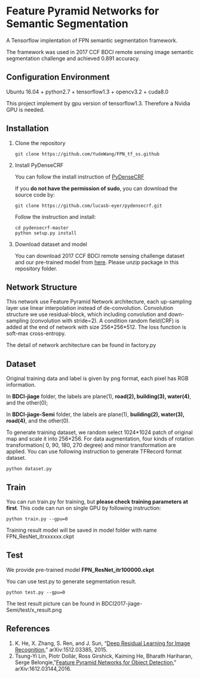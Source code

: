 # Feature Pyramid Networks for Semantic Segmentation

A Tensorflow implentation of FPN semantic segmentation framework.

The framework was used in 2017 CCF BDCI remote sensing image semantic segmentation challenge and achieved 0.891 accuracy.



## Configuration Environment

Ubuntu 16.04 + python2.7 + tensorflow1.3 + opencv3.2 + cuda8.0 

This project implement by gpu version of tensorflow1.3. Therefore a Nvidia GPU is needed.

## Installation

1. Clone the repository

   ```shell
   git clone https://github.com/YudeWang/FPN_tf_ss.github
   ```

2. Install PyDenseCRF

   You can follow the install instruction of [PyDenseCRF](https://github.com/lucasb-eyer/pydensecrf)

   If you **do not have the permission of sudo**, you can download the source code by:

   ```shell
   git clone https://github.com/lucasb-eyer/pydensecrf.git
   ```

   Follow the instruction and install:

   ```shell
   cd pydensecrf-master
   python setup.py install
   ```

3. Download dataset and model

   You can download 2017 CCF BDCI remote sensing challenge dataset and our pre-trained model from [here](). Please unzip package in this repository folder.


## Network Structure

This network use Feature Pyramid Network architecture, each up-sampling layer use linear interpolation instead of de-convolution. Convolution structure we use residual-block, which including convolution and down-sampling (convolution with stride=2). A condition random field(CRF) is added at the end of network with size 256\*256\*512. The loss function is soft-max cross-entropy.

The detail of network architecture can be found in factory.py



## Dataset

Original training data and label is given by png format, each pixel has RGB information. 

In **BDCI-jiage** folder, the labels are plane(1), **road(2), building(3), water(4)**, and the other(0);

In **BDCI-jiage-Semi** folder, the labels are plane(1), **building(2), water(3), road(4)**, and  the other(0).

To generate training dataset, we random select 1024\*1024 patch of original map and scale it into 256\*256. For data augmentation, four kinds of rotation transformation( 0, 90, 180, 270 degree) and minor transformation are applied. You can use following instruction to generate TFRecord format dataset.

```shell
python dataset.py
```



## Train

You can run train.py for training, but **please check training parameters at first**. This code can run on single GPU by following instruction:

```shell
python train.py --gpu=0
```

Training result model will be saved in model folder with name FPN\_ResNet\_itrxxxxxx.ckpt



## Test

We provide pre-trained model **FPN_ResNet_itr100000.ckpt**

You can use test.py to generate segmentation result.

```shell
python test.py --gpu=0
```

The test result picture can be found in BDCI2017-jiage-Semi/test/x_result.png



## References
1. K. He, X. Zhang, S. Ren, and J. Sun, “[Deep Residual Learning for Image Recognition](https://arxiv.org/abs/1512.03385),” arXiv:1512.03385, 2015.
2. Tsung-Yi Lin, Piotr Dollár, Ross Girshick, Kaiming He, Bharath Hariharan, Serge Belongie,"[Feature Pyramid Networks for Object Detection](https://arxiv.org/abs/1612.03144)," arXiv:1612.03144,2016. 